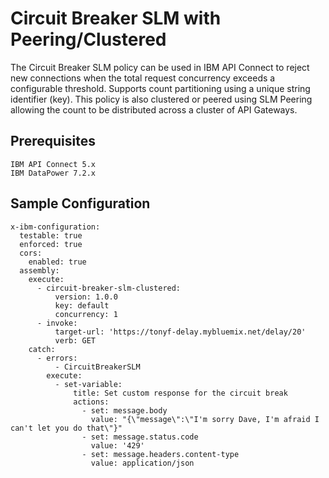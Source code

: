 # Circuit Breaker SLM with Peering/Clustered

The Circuit Breaker SLM policy can be used in IBM API Connect to reject new connections when the total request concurrency exceeds a configurable threshold. Supports count partitioning using a unique string identifier (key). This policy is also clustered or peered using SLM Peering allowing the count to be distributed across a cluster of API Gateways.

## Prerequisites

    IBM API Connect 5.x
    IBM DataPower 7.2.x

## Sample Configuration

```
x-ibm-configuration:
  testable: true
  enforced: true
  cors:
    enabled: true
  assembly:
    execute:
      - circuit-breaker-slm-clustered:
          version: 1.0.0      
          key: default
          concurrency: 1
      - invoke:
          target-url: 'https://tonyf-delay.mybluemix.net/delay/20'
          verb: GET
    catch:
      - errors:
          - CircuitBreakerSLM
        execute:
          - set-variable:
              title: Set custom response for the circuit break
              actions:
                - set: message.body
                  value: "{\"message\":\"I'm sorry Dave, I'm afraid I can't let you do that\"}"
                - set: message.status.code
                  value: '429'
                - set: message.headers.content-type
                  value: application/json
```
